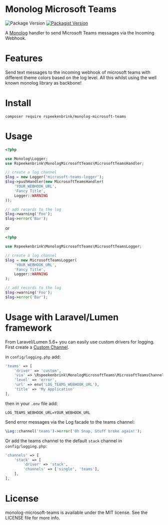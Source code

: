 # Monolog Microsoft Teams
![Package Version](https://img.shields.io/badge/Version-1.1.0-brightgreen.svg)
[![Packagist Version](https://img.shields.io/packagist/v/rspeekenbrink/monolog-microsoft-teams.svg)](https://packagist.org/packages/rspeekenbrink/monolog-microsoft-teams)

A [Monolog](https://github.com/Seldaek/monolog) handler to send Microsoft Teams messages via the Incoming Webhook.

# Features
Send text messages to the incoming webhook of microsoft teams with different theme colors based on the log level. All this whilst using the well known monolog library as backbone!

# Install
```
composer require rspeekenbrink/monolog-microsoft-teams
```

# Usage
```php
<?php

use Monolog\Logger;
use Rspeekenbrink\MonologMicrosoftTeams\MicrosoftTeamsHandler;

// create a log channel
$log = new Logger('microsoft-teams-logger');
$log->pushHandler(new MicrosoftTeamsHandler(
    'YOUR_WEBHOOK_URL',
    'Fancy Title',
    Logger::WARNING
));

// add records to the log
$log->warning('Foo');
$log->error('Bar');
```

or

```php
<?php

use Rspeekenbrink\MonologMicrosoftTeams\MicrosoftTeamsLogger;

// create a log channel
$log = new MicrosoftTeamsLogger(
    'YOUR_WEBHOOK_URL',
    'Fancy Title',
    Logger::WARNING
);

// add records to the log
$log->warning('Foo');
$log->error('Bar');
```

# Usage with Laravel/Lumen framework
From Laravel/Lumen 5.6+ you can easily use custom drivers for logging. First create a [Custom Channel](https://laravel.com/docs/master/logging#creating-custom-channels).

in `config/logging.php` add:

```php
'teams' => [
    'driver' => 'custom',
    'via' => \Rspeekenbrink\MonologMicrosoftTeams\MicrosoftTeamsChannel::class,
    'level' => 'error',
    'url' => env('LOG_TEAMS_WEBHOOK_URL'),
    'title' => 'My Application'
],
```

then in your `.env` file add:

```env
LOG_TEAMS_WEBHOOK_URL=YOUR_WEBHOOK_URL
```

Send error messages via the Log facade to the teams channel:
```php
\Log::channel('teams')->error('Oh Snap, Stuff broke again!');
```

Or add the teams channel to the default `stack` channel in `config/logging.php`:
```php
'channels' => [
    'stack' => [
        'driver' => 'stack',
        'channels' => ['single', 'teams'],
    ],
],
```

# License
monolog-microsoft-teams is available under the MIT license. See the LICENSE file for more info.

